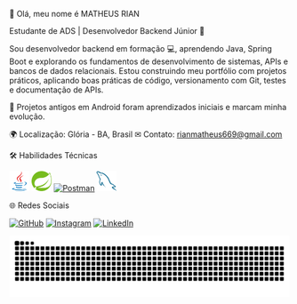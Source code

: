 👋 Olá, meu nome é MATHEUS RIAN

Estudante de ADS | Desenvolvedor Backend Júnior 🚀

Sou desenvolvedor backend em formação 💻, aprendendo Java, Spring Boot e explorando os fundamentos de desenvolvimento de sistemas, APIs e bancos de dados relacionais.
Estou construindo meu portfólio com projetos práticos, aplicando boas práticas de código, versionamento com Git, testes e documentação de APIs.

📂 Projetos antigos em Android foram aprendizados iniciais e marcam minha evolução.

🌍 Localização: Glória - BA, Brasil
✉ Contato: rianmatheus669@gmail.com

🛠 Habilidades Técnicas

<p align="left"> <a href="https://www.java.com/" target="_blank" rel="noreferrer"><img src="https://raw.githubusercontent.com/devicons/devicon/master/icons/java/java-original.svg" width="36" height="36" alt="Java" /></a> <a href="https://spring.io/projects/spring-boot" target="_blank" rel="noreferrer"><img src="https://raw.githubusercontent.com/devicons/devicon/master/icons/spring/spring-original.svg" width="36" height="36" alt="Spring Boot" /></a> <a href="https://www.postman.com/" target="_blank" rel="noreferrer"><img src="https://www.vectorlogo.zone/logos/getpostman/getpostman-icon.svg" width="36" height="36" alt="Postman" /></a> <a href="https://www.mysql.com/" target="_blank" rel="noreferrer"><img src="https://raw.githubusercontent.com/devicons/devicon/master/icons/mysql/mysql-original.svg" width="36" height="36" alt="SQL" /></a> </p>

🌐 Redes Sociais

<p align="left"> <a href="https://github.com/matheusrian" target="_blank" rel="noreferrer"><img src="https://raw.githubusercontent.com/danielcranney/readme-generator/main/public/icons/socials/github.svg" width="32" height="32" alt="GitHub" /></a> <a href="https://www.instagram.com/rian144hz" target="_blank" rel="noreferrer"><img src="https://raw.githubusercontent.com/danielcranney/readme-generator/main/public/icons/socials/instagram.svg" width="32" height="32" alt="Instagram" /></a> <a href="https://www.linkedin.com/in/matheus-souza7" target="_blank" rel="noreferrer"><img src="https://raw.githubusercontent.com/danielcranney/readme-generator/main/public/icons/socials/linkedin.svg" width="32" height="32" alt="LinkedIn" /></a> </p> <img src="https://raw.githubusercontent.com/Rian144hz/Rian144hz/output/snake.svg" alt="Snake animation" />
